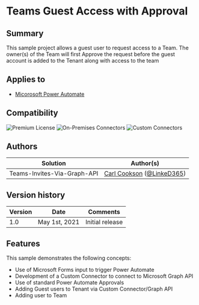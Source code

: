 # Teams Guest Access with Approval

## Summary

This sample project allows a guest user to request access to a Team. The owner(s) of the Team will first Approve the request before the guest account is added to the Tenant along with access to the team

## Applies to

* [Micorosoft Power Automate](https://docs.microsoft.com/power-automate/)

## Compatibility

![Premium License](https://img.shields.io/badge/Premium%20Power%20Automate-Required-orange "Premium Power Apps license required")
![On-Premises Connectors](https://img.shields.io/badge/On--Premises%20Connectors-No-green.svg "Does not use on-premise connectors")
![Custom Connectors](https://img.shields.io/badge/Custom%20Connectors-%20Required-orange.svg "Uses custom connectors")

## Authors

Solution|Author(s)
--------|---------
Teams-Invites-Via-Graph-API | [Carl Cookson](https://github.com/LinkeD365) ([@LinkeD365](https://twitter.com/LinkeD365))

## Version history

Version|Date|Comments
-------|----|--------
1.0|May 1st, 2021|Initial release

## Features

This sample demonstrates the following concepts:

* Use of Microsoft Forms input to trigger Power Automate
* Development of a Custom Connector to connect to Microsoft Graph API
* Use of standard Power Automate Approvals
* Adding Guest users to Tenant via Custom Connector/Graph API
* Adding user to Team
